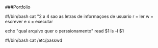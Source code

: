 ###Portfolio



#!/bin/bash
cat "2 a 4 sao as letras de informaçoes de usuario
r = ler w = escrever e x = executar

echo "qual arquivo quer o perssionamento"
read $1
ls -l $1

#!/bin/bash
cat /etc/passwd

